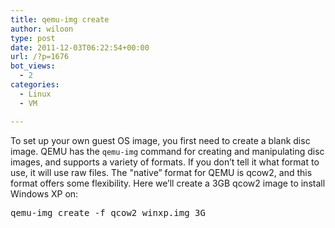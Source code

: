 ```yaml
---
title: qemu-img create
author: wiloon
type: post
date: 2011-12-03T06:22:54+00:00
url: /?p=1676
bot_views:
  - 2
categories:
  - Linux
  - VM

---
```

To set up your own guest OS image, you first need to create a blank disc image. QEMU has the `qemu-img` command for creating and manipulating disc images, and supports a variety of formats. If you don&#8217;t tell it what format to use, it will use raw files. The "native&#8221; format for QEMU is qcow2, and this format offers some flexibility. Here we&#8217;ll create a 3GB qcow2 image to install Windows XP on:

<pre>qemu-img create -f qcow2 winxp.img 3G</pre>